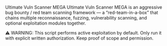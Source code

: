 Ultimate Vuln Scanner MEGA
Ultimate Vuln Scanner MEGA is an aggressive bug bounty / red team scanning framework — a “red-team-in-a-box” that chains multiple reconnaissance, fuzzing, vulnerability scanning, and optional exploitation modules together.

⚠ WARNING:
This script performs active exploitation by default. Only run it with explicit written authorization. Keep proof of scope and permission.
